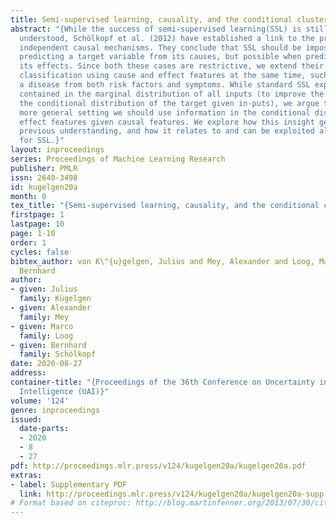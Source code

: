 ```yaml
---
title: Semi-supervised learning, causality, and the conditional cluster assumption
abstract: "{While the success of semi-supervised learning(SSL) is still not fully
  understood, Schölkopf et al. (2012) have established a link to the principle of
  independent causal mechanisms. They conclude that SSL should be impossible when
  predicting a target variable from its causes, but possible when predicting it from
  its effects. Since both these cases are restrictive, we extend their work by considering
  classification using cause and effect features at the same time, such as predicting
  a disease from both risk factors and symptoms. While standard SSL exploits information
  contained in the marginal distribution of all inputs (to improve the estimate of
  the conditional distribution of the target given in-puts), we argue that in our
  more general setting we should use information in the conditional distribution of
  effect features given causal features. We explore how this insight generalises the
  previous understanding, and how it relates to and can be exploited algorithmically
  for SSL.}"
layout: inproceedings
series: Proceedings of Machine Learning Research
publisher: PMLR
issn: 2640-3498
id: kugelgen20a
month: 0
tex_title: "{Semi-supervised learning, causality, and the conditional cluster assumption}"
firstpage: 1
lastpage: 10
page: 1-10
order: 1
cycles: false
bibtex_author: von K\"{u}gelgen, Julius and Mey, Alexander and Loog, Marco and Sch\"{o}lkopf,
  Bernhard
author:
- given: Julius
  family: Kügelgen
- given: Alexander
  family: Mey
- given: Marco
  family: Loog
- given: Bernhard
  family: Schölkopf
date: 2020-08-27
address: 
container-title: "{Proceedings of the 36th Conference on Uncertainty in Artificial
  Intelligence (UAI)}"
volume: '124'
genre: inproceedings
issued:
  date-parts:
  - 2020
  - 8
  - 27
pdf: http://proceedings.mlr.press/v124/kugelgen20a/kugelgen20a.pdf
extras:
- label: Supplementary PDF
  link: http://proceedings.mlr.press/v124/kugelgen20a/kugelgen20a-supp.pdf
# Format based on citeproc: http://blog.martinfenner.org/2013/07/30/citeproc-yaml-for-bibliographies/
---
```

